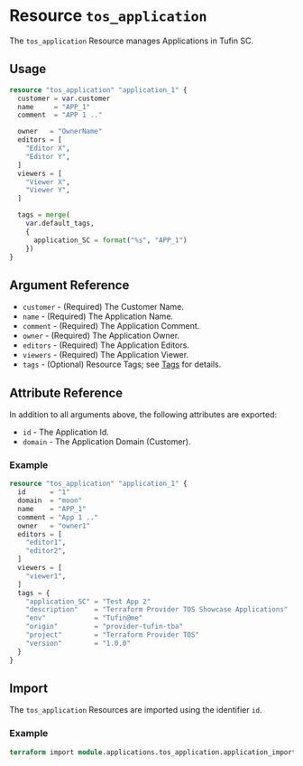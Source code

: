 # Resource `tos_application`

The `tos_application` Resource manages Applications in Tufin SC.

## Usage

```terraform
resource "tos_application" "application_1" {
  customer = var.customer
  name     = "APP_1"
  comment  = "APP 1 .."

  owner   = "OwnerName"
  editors = [
    "Editor X",
    "Editor Y",
  ]
  viewers = [
    "Viewer X",
    "Viewer Y",
  ]

  tags = merge(
    var.default_tags,
    {
      application_SC = format("%s", "APP_1")
    })
}
```

## Argument Reference

* `customer` - (Required) The Customer Name.
* `name` - (Required) The Application Name.
* `comment` - (Required) The Application Comment.
* `owner` - (Required) The Application Owner.
* `editors` - (Required) The Application Editors.
* `viewers` - (Required) The Application Viewer.
* `tags` - (Optional) Resource Tags; see [Tags](tag.md) for details.

## Attribute Reference

In addition to all arguments above, the following attributes are exported:

* `id` - The Application Id.
* `domain` - The Application Domain (Customer).

### Example

```terraform
resource "tos_application" "application_1" {
  id      = "1"
  domain  = "moon"
  name    = "APP_1"
  comment = "App 1 .."
  owner   = "owner1"
  editors = [
    "editor1",
    "editor2",
  ]
  viewers = [
    "viewer1",
  ]
  tags = {
    "application_SC" = "Test App 2"
    "description"    = "Terraform Provider TOS Showcase Applications"
    "env"            = "Tufin@me"
    "origin"         = "provider-tufin-tba"
    "project"        = "Terraform Provider TOS"
    "version"        = "1.0.0"
  }
}
```

## Import

The `tos_application` Resources are imported using the identifier `id`.

### Example

```terraform
terraform import module.applications.tos_application.application_import 774
```
